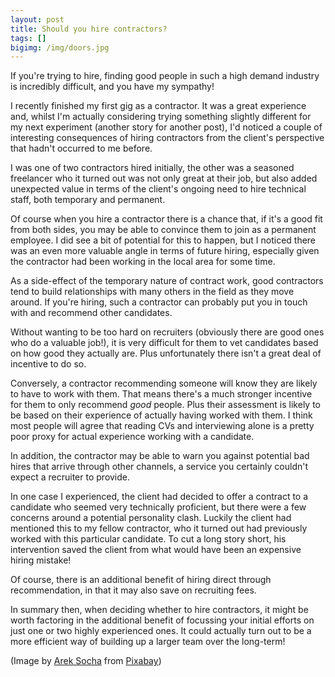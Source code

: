 ```yaml
---
layout: post
title: Should you hire contractors?
tags: []
bigimg: /img/doors.jpg
---
```


If you're trying to hire, finding good people in such a high demand industry is incredibly difficult, and you have my sympathy!

I recently finished my first gig as a contractor. It was a great experience and, whilst I'm actually considering trying something slightly different for my next experiment (another story for another post), I'd noticed a couple of interesting consequences of hiring contractors from the client's perspective that hadn't occurred to me before.

I was one of two contractors hired initially, the other was a seasoned freelancer who it turned out was not only great at their job, but also added unexpected value in terms of the client's ongoing need to hire technical staff, both temporary and permanent.

Of course when you hire a contractor there is a chance that, if it's a good fit from both sides, you may be able to convince them to join as a permanent employee. I did see a bit of potential for this to happen, but I noticed there was an even more valuable angle in terms of future hiring, especially given the contractor had been working in the local area for some time.

As a side-effect of the temporary nature of contract work, good contractors tend to build relationships with many others in the field as they move around. If you're hiring, such a contractor can probably put you in touch with and recommend other candidates.

Without wanting to be too hard on recruiters (obviously there are good ones who do a valuable job!), it is very difficult for them to vet candidates based on how good they actually are. Plus unfortunately there isn't a great deal of incentive to do so.

Conversely, a contractor recommending someone will know they are likely to have to work with them. That means there's a much stronger incentive for them to only recommend _good_ people. Plus their assessment is likely to be based on their experience of actually having worked with them. I think most people will agree that reading CVs and interviewing alone is a pretty poor proxy for actual experience working with a candidate.

In addition, the contractor may be able to warn you against potential bad hires that arrive through other channels, a service you certainly couldn't expect a recruiter to provide.

In one case I experienced, the client had decided to offer a contract to a candidate who seemed very technically proficient, but there were a few concerns around a potential personality clash. Luckily the client had mentioned this to my fellow contractor, who it turned out had previously worked with this particular candidate. To cut a long story short, his intervention saved the client from what would have been an expensive hiring mistake!

Of course, there is an additional benefit of hiring direct through recommendation, in that it may also save on recruiting fees.

In summary then, when deciding whether to hire contractors, it might be worth factoring in the additional benefit of focussing your initial efforts on just one or two highly experienced ones. It could actually turn out to be a more efficient way of building up a larger team over the long-term!

(Image by [Arek Socha](https://pixabay.com/users/qimono-1962238/?utm_source=link-attribution&utm_medium=referral&_campaign=image&_content=1767562) from [Pixabay](https://pixabay.com/?utm_source=link-attribution&utm_medium=referral&utm_campaign=image&utm_content=1767562))
